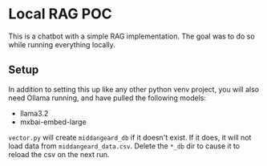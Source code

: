 # Local RAG POC

This is a chatbot with a simple RAG implementation.  The goal was to do so while running everything locally.

## Setup

In addition to setting this up like any other python venv project, you will also need Ollama running, and have pulled the following models:

- llama3.2
- mxbai-embed-large

`vector.py` will create `middangeard_db` if it doesn't exist.  If it does, it will not load data from `middangeard_data.csv`.  Delete the `*_db` dir to cause it to reload the csv on the next run.
